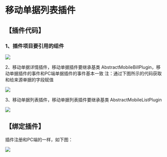 # 移动单据列表插件

## **【插件代码】**

### 1、插件项目要引用的组件

![](http://clubimg.kingdee.com/club/attachments/forum/201804/11/1523412510rg0eza2e7fs7ewhl2krklaskw14w14ee.png)



2、移动单据详情插件，移动单据插件要继承基类 AbstractMobileBillPlugin，移动单据插件的事件和PC端单据插件的事件基本一致  注：通过下图所示的代码获取和给来源单据的字段赋值

![](http://clubimg.kingdee.com/club/attachments/forum/201804/11/1523413332i2btzj8tvwxvb44d4qty4qyqsbgjb48v.png)

3、移动单据列表插件，移动单据列表插件要继承基类 AbstractMobileListPlugin

![](http://clubimg.kingdee.com/club/attachments/forum/201804/11/1523413688lcqu7w8ww0zhzme7cnuciwwqe7mn7q7u.png)

## **【绑定插件】**

  
插件注册和PC端的一样，如下图：

![](http://clubimg.kingdee.com/club/attachments/forum/201804/11/1523414378ohcba6aaaabsrb968ab9chhhafbfshza.png)



